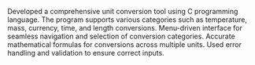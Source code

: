 Developed a comprehensive unit conversion tool using C programming language. The program supports various categories such as temperature, mass, currency, time, and length conversions. Menu-driven interface for seamless navigation and selection of conversion categories. Accurate mathematical formulas for conversions across multiple units. Used error handling and validation to ensure correct inputs.
